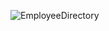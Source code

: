 ![EmployeeDirectory](https://user-images.githubusercontent.com/52837649/85214994-614df800-b340-11ea-9bfb-0022480bb067.gif)
